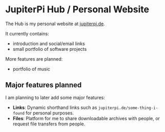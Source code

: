 # JupiterPi Hub / Personal Website

The Hub is my personal website at [jupiterpi.de](https://jupiterpi.de).

It currently contains: 
- introduction and social/email links
- small portfolio of software projects

More features are planned:
- portfolio of music


## Major features planned

I am planning to later add some major features:
- **Links**: Dynamic shorthand links such as `jupiterpi.de/some-thing-i-found` for personal purposes.
- **Files**: Platform for me to share downloadable archives with people, or request file transfers from people.